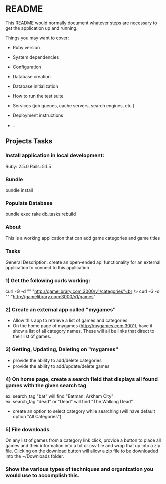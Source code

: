 # README

This README would normally document whatever steps are necessary to get the
application up and running.

Things you may want to cover:

* Ruby version

* System dependencies

* Configuration

* Database creation

* Database initialization

* How to run the test suite

* Services (job queues, cache servers, search engines, etc.)

* Deployment instructions

* ...

## Projects Tasks ##
### Install application in local development:
  Ruby: 2.5.0
  Rails: 5.1.5

### Bundle 
  bundle install

### Populate Database
  bundle exec rake db_tasks:rebuild
  
### About
  This is a working application that can add game categories and game titles

### Tasks
  General Description: create an open-ended api functionality for an external application to connect to this application

### 1) Get the following curls working:
  curl -G -d "" "http://gamelibrary.com:3000/v1/categories"<br />
  curl -G -d "" "http://gamelibrary.com:3000/v1/games"

### 2) Create an external app called "mygames"
  - Allow this app to retrieve a list of games and categories<br />
  - On the home page of mygames (http://mygames.com:3001), have it show a list of all category names. These will all be links that direct to their list of games.

### 3) Getting, Updating, Deleting on "mygames"
  - provide the ability to add/delete categories<br />
  - provide the ability to add/update/delete games

### 4) On home page, create a search field that displays all found games with the given search tag 
  ex: search_tag "bat" will find "Batman: Arkham City"<br />
  ex: search_tag "dead" or "Dead" will find "The Walking Dead"<br />
  - create an option to select category while searching (will have default option "All Categories")

### 5) File downloads
  On any list of games from a category link click, provide a button to place all games and their information into a txt or csv file and wrap that up into a zip file.  Clicking on the download button will allow a zip file to be downloaded into the ~/Downloads folder.

### Show the various types of techniques and organization you would use to accomplish this.


